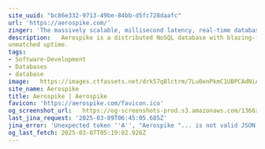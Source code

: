 ```yaml
---
site_uuid: "bc86e332-9713-49be-84bb-d5fc728daafc"
url: 'https://aerospike.com/'
zinger: 'The massively scalable, millisecond latency, real-time database.'
description:   Aerospike is a distributed NoSQL database with blazing-fast reads/writes and
unmatched uptime.
tags:
- Software-Development
- Databases
- database
image:   https://images.ctfassets.net/drk57q8lctrm/7Lu0enPkmC1UBPCAdNiAzl/4a4e59826fdb8ad861c52dd669b73a57/default_feature_image_1.webp?w=1200&h=630&fit=crop&f=left
site_name: Aerospike
title: Aerospike | Aerospike
favicon: 'https://aerospike.com/favicon.ico'
og_screenshot_url:   https://og-screenshots-prod.s3.amazonaws.com/1366x768/80/false/596d4aa0511326d039f40b456b3a6788edbf4c229e7cfa0312c22fef2e0b8801.jpeg
last_jina_request: '2025-03-09T06:45:05.685Z'
jina_error: 'Unexpected token ''A'', "Aerospike "... is not valid JSON'
og_last_fetch: 2025-03-07T05:19:02.926Z
---
```


